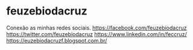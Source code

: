 # feuzebiodacruz
Conexão as minhas redes sociais.
https://facebook.com/feuzebiodacruz
https://twitter.com/feuzebiodacruz
https://www.linkedin.com/in/feccruz/
https://euzebiodacruzf.blogspot.com.br/
